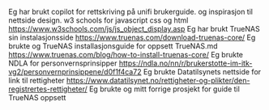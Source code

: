 Eg har brukt copilot for rettskriving på unifi brukerguide. og inspirasjon til nettside design.
w3 schools for javascript css og html https://www.w3schools.com/js/js_object_display.asp
Eg har brukt TrueNAS sin instalasjonsside https://www.truenas.com/download-truenas-core/
Eg brukte og TrueNAS installasjonsguide for oppsett TrueNAS.md https://www.truenas.com/blog/how-to-install-truenas-core/
Eg brukte NDLA for personvernsprinsipper https://ndla.no/nn/r/brukerstotte-im-itk-vg2/personvernprinsippene/d0f1f4ca72
Eg brukte Datatilsynets nettside for link til rettigheter https://www.datatilsynet.no/rettigheter-og-plikter/den-registrertes-rettigheter/
Eg brukte og mitt forrige prosjekt for guide til TrueNAS oppsett 